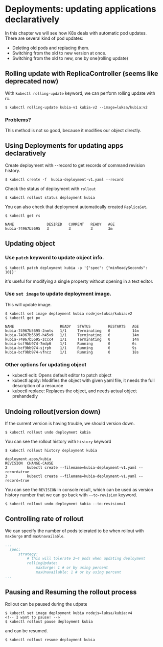 # Deployments: updating applications declaratively

In this chapter we will see how K8s deals with automatic pod updates.
There are several kind of pod updates:
- Deleting old pods and replacing them.
- Switching from the old to new version at once.
- Switching from the old to new, one by one(rolling update)

## Rolling update with ReplicaController (seems like deprecated now)
With `kubectl rolling-update` keyword, we can perform rolling update with rc.
```console
$ kubectl rolling-update kubia-v1 kubia-v2 --image=luksa/kubia:v2
```
### Problems?
This method is not so good, because it modifies our object directly.

## Using Deployments for updating apps declaratively
Create deployment with --record to get records of command revision history.
```console
$ kubectl create -f  kubia-deployment-v1.yaml --record
```
Check the status of deployment with `rollout`
```console
$ kubectl rollout status deployment kubia
```
You can also check that deployment automatically created `ReplicaSet`.
```console
$ kubectl get rs

NAME               DESIRED   CURRENT   READY   AGE
kubia-74967b5695   3         3         3       3m
```

## Updating object

### Use `patch` keyword to update object info.
```console
$ kubectl patch deployment kubia -p '{"spec": {"minReadySeconds": 10}}'
```
it's useful for modifying a single property without opening in a text editor.

### Use `set image` to update deployment image.
This will update image.
```console
$ kubectl set image deployment kubia nodejs=luksa/kubia:v2
$ kubectl get po 

NAME                     READY   STATUS        RESTARTS   AGE
kubia-74967b5695-2nmts   1/1     Terminating   0          14m
kubia-74967b5695-h45v9   1/1     Terminating   0          14m
kubia-74967b5695-zccc4   1/1     Terminating   0          14m
kubia-bcf9bb974-7mdp6    1/1     Running       0          6s
kubia-bcf9bb974-sjrph    1/1     Running       0          9s
kubia-bcf9bb974-vfncz    1/1     Running       0          18s
```
### Other options for updating object
- kubectl edit: Opens default editor to patch object 
- kubectl apply: Modifies the object with given yaml file, it needs the full description of a resource
- kubectl replace: Replaces the object, and needs actual object prehandedly

## Undoing rollout(version down)
If the current version is having trouble, we should version down.
```console
$ kubectl rollout undo deployment kubia
```
You can see the rollout history with `history` keyword
```console
$ kubectl rollout history deployment kubia

deployment.apps/kubia 
REVISION  CHANGE-CAUSE
2         kubectl create --filename=kubia-deployment-v1.yaml --record=true
3         kubectl create --filename=kubia-deployment-v1.yaml --record=true
```
You can see the `REVISION` in console result, which can be used as version history number that we can go back with `--to-revision` keyword.
```console
$ kubectl rollout undo deployment kubia --to-revision=1
```

## Controlling rate of rollout 
We can specify the number of pods tolerated to be when rollout with `maxSurge` and `maxUnavailable`.
```yaml
...
  spec:
	  strategy:
		  # this will tolerate 2~4 pods when updating deployment
		  rollingUpdate:
			  maxSurge: 1 # or by using percent
			  maxUnavailable: 1 # or by using percent
...
```

## Pausing and Resuming the rollout process
Rollout can be paused during the udpate
```console
$ kubectl set image deployment kubia nodejs=luksa/kubia:v4
<!-- I want to pause! -->
$ kubectl rollout pause deployment kubia
```
and can be resumed.
```console
$ kubectl rollout resume deployment kubia
```
